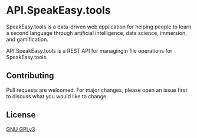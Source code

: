 # API.SpeakEasy.tools

SpeakEasy.tools is a data-driven web application for helping people to 
learn a second language through artificial intelligence, data science, immersion, and 
gamification.

API.SpeakEasy.tools is a REST API for managingin file operations for SpeakEasy.tools.

## Contributing

Pull requests are welcomed. For major changes, please open an issue first to discuss
what you would like to change.

## License

[GNU GPLv3](https://choosealicense.com/licenses/gpl-3.0/)
